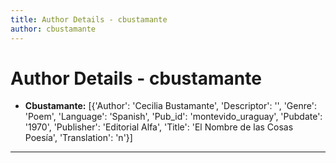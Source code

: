 ```yaml
---
title: Author Details - cbustamante
author: cbustamante
---
```


# Author Details - cbustamante

<ul>
    <li><strong>Cbustamante:</strong> [{'Author': 'Cecilia Bustamante', 'Descriptor': '', 'Genre': 'Poem', 'Language': 'Spanish', 'Pub_id': 'montevido_uraguay', 'Pubdate': '1970', 'Publisher': 'Editorial Alfa', 'Title': 'El Nombre de las Cosas Poesía', 'Translation': 'n'}]</li>
</ul>
<hr>